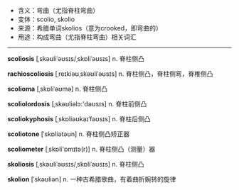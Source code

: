 - <span class="definition">含义：弯曲（尤指脊柱弯曲）</span>
- <span class="definition">变体：scolio, skolio</span>
- <span class="definition">来源：希腊单词skolios（意为crooked，即弯曲的）</span>
- <span class="definition">用途：构成弯曲（尤指脊柱弯曲）相关词汇</span>

---

<span class="vocabulary">**scoliosis**</span> [ˌskəʊliˈəʊsɪs/ˌskɒliˈəʊsɪs] n. 脊柱侧凸

<span class="vocabulary">**rachioscoliosis**</span> [ˌreɪkiəʊˌskəʊliˈəʊsɪs] n. 脊柱侧凸，脊柱侧弯，脊椎侧凸

<span class="vocabulary">**scolioma**</span> [ˌskɒliˈəʊmə] n. 脊柱侧凸

<span class="vocabulary">**scoliolordosis**</span> [ˌskəʊliәlɔ:'dəʊsɪs] n. 脊柱前侧凸

<span class="vocabulary">**scoliokyphosis**</span> [ˌskɒliəʊkaɪˈfəʊsɪs] n. 脊柱后侧凸

<span class="vocabulary">**scoliotone**</span> [ˈskɒliətəʊn] n. 脊柱侧凸矫正器

<span class="vocabulary">**scoliometer**</span> [ˌskɒli'ɒmɪtə(r)] n. 脊柱侧凸（测量）器 


<span class="vocabulary">**skoliosis**</span> [ˌskəʊliˈəʊsɪs/ˌskɒliˈəʊsɪs] n. 脊柱侧凸 

<span class="vocabulary">**skolion**</span> [ˈskəʊliən] n. 一种古希腊歌曲，有着曲折婉转的旋律

